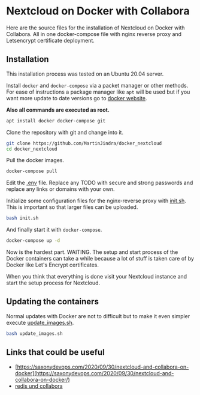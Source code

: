 # Nextcloud on Docker with Collabora

Here are the source files for the installation of Nextcloud on Docker with Collabora. 
All in one docker-compose file with nginx reverse proxy and Letsencrypt certificate deployment. 

## Installation

This installation process was tested on an Ubuntu 20.04 server.

Install `docker` and `docker-compose` via a packet manager or other methods.
For ease of instructions a package manager like `apt` will be used but if you want more update to date versions go to [docker website](https://docs.docker.com/compose/install/). 

**Also all commands are executed as root.**

```bash
apt install docker docker-compose git
```

Clone the repository with git and change into it.

```bash
git clone https://github.com/MartinJindra/docker_nextcloud 
cd docker_nextcloud
```

Pull the docker images.

```bash
docker-compose pull
```

Edit the [.env](.env) file. Replace any TODO with secure and strong passwords and replace any links or domains with your own. 

Initialize some configuration files for the nginx-reverse proxy with [init.sh](init.sh). This is important so that larger files can be uploaded.

```bash
bash init.sh
```

And finally start it with `docker-compose`. 

```bash
docker-compose up -d
```

Now is the hardest part. WAITING.
The setup and start process of the Docker containers can take a while because a lot of stuff is taken care of by Docker like Let's Encrypt certificates.

When you think that everything is done visit your Nextcloud instance and start the setup process for Nextcloud.

## Updating the containers

Normal updates with Docker are not to difficult but to make it even simpler execute [update_images.sh](update_images.sh).

```bash
bash update_images.sh
```

## Links that could be useful

+ [https://saxonydevops.com/2020/09/30/nextcloud-and-collabora-on-docker](https://saxonydevops.com/2020/09/30/nextcloud-and-collabora-on-docker/)
+ [redis und collabora](https://github.com/SnowMB/nextcloud)
